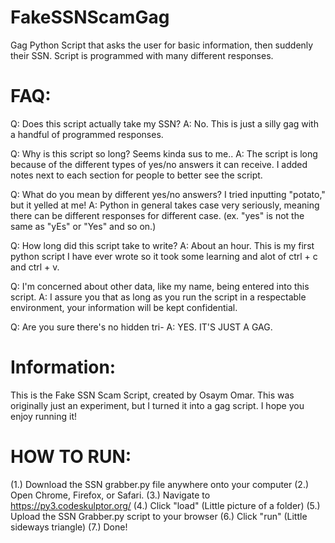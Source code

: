# FakeSSNScamGag
Gag Python Script that asks the user for basic information, then suddenly their SSN. Script is programmed with many different responses.

# FAQ:

Q: Does this script actually take my SSN?
A: No. This is just a silly gag with a handful of programmed responses.

Q: Why is this script so long? Seems kinda sus to me..
A: The script is long because of the different types of yes/no answers it can receive. I added notes next to each section for people to better see the script.

Q: What do you mean by different yes/no answers? I tried inputting "potato," but it yelled at me!
A: Python in general takes case very seriously, meaning there can be different responses for different case. (ex. "yes" is not the same as "yEs" or "Yes" and so on.)

Q: How long did this script take to write?
A: About an hour. This is my first python script I have ever wrote so it took some learning and alot of ctrl + c and ctrl + v.

Q: I'm concerned about other data, like my name, being entered into this script.
A: I assure you that as long as you run the script in a respectable environment, your information will be kept confidential.

Q: Are you sure there's no hidden tri-
A: YES. IT'S JUST A GAG.


# Information:
This is the Fake SSN Scam Script, created by Osaym Omar. 
This was originally just an experiment, but I turned it into a gag script.
I hope you enjoy running it!


# HOW TO RUN:

(1.) Download the SSN grabber.py file anywhere onto your computer
(2.) Open Chrome, Firefox, or Safari.
(3.) Navigate to https://py3.codeskulptor.org/
(4.) Click "load" (Little picture of a folder)
(5.) Upload the SSN Grabber.py script to your browser
(6.) Click "run" (Little sideways triangle)
(7.) Done!
